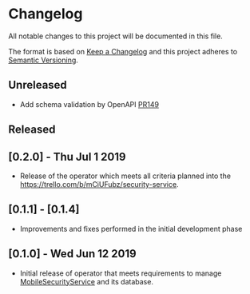 # Changelog
All notable changes to this project will be documented in this file.

The format is based on [Keep a Changelog](http://keepachangelog.com/en/1.0.0/)
and this project adheres to [Semantic Versioning](http://semver.org/spec/v2.0.0.html).

## Unreleased
- Add schema validation by OpenAPI [PR149](https://github.com/aerogear/mobile-security-service-operator/pull/149)

## Released 

## [0.2.0] - Thu Jul 1 2019
- Release of the operator which meets all criteria planned into the https://trello.com/b/mCiUFubz/security-service.  
 
## [0.1.1] - [0.1.4]
- Improvements and fixes performed in the initial development phase  
 
## [0.1.0] - Wed Jun 12 2019
- Initial release of operator that meets requirements to manage [MobileSecurityService](https://github.com/aerogear/mobile-security-service) and its database.
